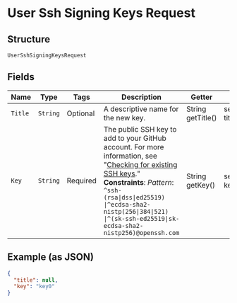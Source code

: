 
# User Ssh Signing Keys Request

## Structure

`UserSshSigningKeysRequest`

## Fields

| Name | Type | Tags | Description | Getter | Setter |
|  --- | --- | --- | --- | --- | --- |
| `Title` | `String` | Optional | A descriptive name for the new key. | String getTitle() | setTitle(String title) |
| `Key` | `String` | Required | The public SSH key to add to your GitHub account. For more information, see "[Checking for existing SSH keys](https://docs.github.com/authentication/connecting-to-github-with-ssh/checking-for-existing-ssh-keys)."<br>**Constraints**: *Pattern*: `^ssh-(rsa\|dss\|ed25519) \|^ecdsa-sha2-nistp(256\|384\|521) \|^(sk-ssh-ed25519\|sk-ecdsa-sha2-nistp256)@openssh.com` | String getKey() | setKey(String key) |

## Example (as JSON)

```json
{
  "title": null,
  "key": "key0"
}
```

